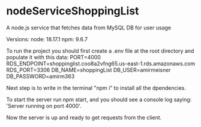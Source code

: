# nodeServiceShoppingList
A node.js service that fetches data from MySQL DB for user usage

Versions:
node: 18.17.1
npm: 9.6.7

To run the project you should first create a .env file at the root directory and populate it with this data:
PORT=4000
RDS_ENDPOINT=shoppinglist.coo8a2vfng65.us-east-1.rds.amazonaws.com
RDS_PORT=3306
DB_NAME=shoppingList
DB_USER=amirmeisner
DB_PASSWORD=amirm363

Next step is to write in the terminal "npm i" to install all the dpendencies.

To start the server run npm start, and you should see a console log saying:
'Server running on port 4000'.

Now the server is up and ready to get requests from the client.
